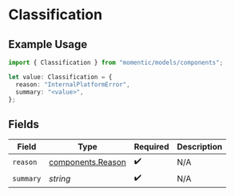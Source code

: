 # Classification

## Example Usage

```typescript
import { Classification } from "momentic/models/components";

let value: Classification = {
  reason: "InternalPlatformError",
  summary: "<value>",
};
```

## Fields

| Field                                                  | Type                                                   | Required                                               | Description                                            |
| ------------------------------------------------------ | ------------------------------------------------------ | ------------------------------------------------------ | ------------------------------------------------------ |
| `reason`                                               | [components.Reason](../../models/components/reason.md) | :heavy_check_mark:                                     | N/A                                                    |
| `summary`                                              | *string*                                               | :heavy_check_mark:                                     | N/A                                                    |